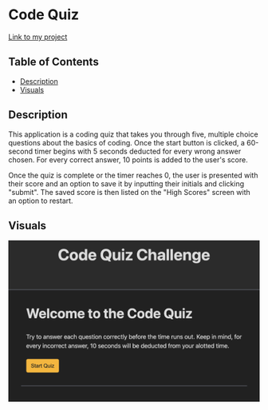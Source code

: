# Code Quiz

[Link to my project](https://ryan-young17.github.io/code-quiz/)

## Table of Contents
- [Description](#description)
- [Visuals](#visuals)

## Description

This application is a coding quiz that takes you through five, multiple choice questions about the basics of coding. Once the start button is clicked, a 60-second timer begins with 5 seconds deducted for every wrong answer chosen. For every correct answer, 10 points is added to the user's score.

Once the quiz is complete or the timer reaches 0, the user is presented with their score and an option to save it by inputting their initials and clicking "submit". The saved score is then listed on the "High Scores" screen with an option to restart.

## Visuals

![Screenshot of deployed project](./assets/images/code-quiz.png)